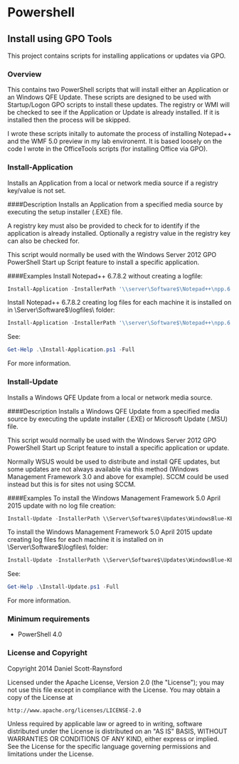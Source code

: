 Powershell
==========

## Install using GPO Tools
This project contains scripts for installing applications or updates via GPO.

### Overview
This contains two PowerShell scripts that will install either an Application or an Windows QFE Update. These scripts are designed to be used with Startup/Logon GPO scripts to install these updates. The registry or WMI will be checked to see if the Application or Update is already installed. If it is installed then the process will be skipped.

I wrote these scripts initally to automate the process of installing Notepad++ and the WMF 5.0 preview in my lab environemt. It is based loosely on the code I wrote in the OfficeTools scripts (for installing Office via GPO).

### Install-Application
Installs an Application from a local or network media source if a registry key/value is not set.

####Description
Installs an Application from a specified media source by executing the setup installer (.EXE) file.
  
A registry key must also be provided to check for to identify if the application is already installed. Optionally a registry value in the registry key can also be checked for.

This script would normally be used with the Windows Server 2012 GPO PowerShell Start up Script feature to install a specific application.

####Examples
Install Notepad++ 6.7.8.2 without creating a logfile:
```powershell
Install-Application -InstallerPath '\\server\Software$\Notepad++\npp.6.7.8.2.Installer.exe' -RegistryKey 'HKLM:\SOFTWARE\Wow6432Node\Microsoft\Windows\CurrentVersion\Uninstall\Notepad++' -RegistryName 'DisplayVersion' -RegistryValue '6.7.8.2' -InstallerParameters '/S'
```

Install Notepad++ 6.7.8.2 creating log files for each machine it is installed on in \\Server\Software$\logfiles\ folder:
```powershell
Install-Application -InstallerPath '\\server\Software$\Notepad++\npp.6.7.8.2.Installer.exe' -RegistryKey 'HKLM:\SOFTWARE\Wow6432Node\Microsoft\Windows\CurrentVersion\Uninstall\Notepad++' -RegistryName 'DisplayVersion' -RegistryValue '6.7.8.2' -InstallerParameters '/S' -LogPath \\Server\Software$\logfiles\
```

See:
```powershell
Get-Help .\Install-Application.ps1 -Full
```
For more information.


### Install-Update
Installs a Windows QFE Update from a local or network media source.

####Description
Installs a Windows QFE Update from a specified media source by executing the update installer (.EXE) or Microsoft Update (.MSU) file.
  
This script would normally be used with the Windows Server 2012 GPO PowerShell Start up Script feature to install a specific application or update.

Normally WSUS would be used to distribute and install QFE updates, but some updates are not always available via this method (Windows Management Framework 3.0 and above for example). SCCM could be used instead but this is for sites not using SCCM.

####Examples
To install the Windows Management Framework 5.0 April 2015 update with no log file creation:
```powershell
Install-Update -InstallerPath \\Server\Software$\Updates\WindowsBlue-KB3055381-x64.msu -KBID KB3055381
```

To install the Windows Management Framework 5.0 April 2015 update creating log files for each machine it is installed on in \\Server\Software$\logfiles\ folder:
```powershell
Install-Update -InstallerPath \\Server\Software$\Updates\WindowsBlue-KB3055381-x64.msu -KBID KB3055381 -LogPath \\Server\Software$\logfiles\
```

See:
```powershell
Get-Help .\Install-Update.ps1 -Full
```
For more information.

### Minimum requirements

- PowerShell 4.0


### License and Copyright

Copyright 2014 Daniel Scott-Raynsford

Licensed under the Apache License, Version 2.0 (the "License");
you may not use this file except in compliance with the License.
You may obtain a copy of the License at

    http://www.apache.org/licenses/LICENSE-2.0

Unless required by applicable law or agreed to in writing, software
distributed under the License is distributed on an "AS IS" BASIS,
WITHOUT WARRANTIES OR CONDITIONS OF ANY KIND, either express or implied.
See the License for the specific language governing permissions and
limitations under the License.
